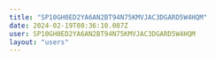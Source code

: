 ```yaml
---
title: "SP10GH0ED2YA6AN2BT94N75KMVJAC3DGARD5W4HQM"
date: 2024-02-19T08:36:10.087Z
user: SP10GH0ED2YA6AN2BT94N75KMVJAC3DGARD5W4HQM
layout: "users"
---
```

    